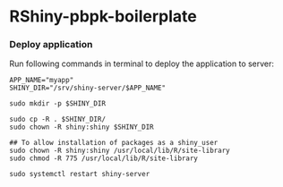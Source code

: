 # RShiny-pbpk-boilerplate

### Deploy application
Run following commands in terminal to deploy the application to server:
```
APP_NAME="myapp"
SHINY_DIR="/srv/shiny-server/$APP_NAME"

sudo mkdir -p $SHINY_DIR

sudo cp -R . $SHINY_DIR/
sudo chown -R shiny:shiny $SHINY_DIR

## To allow installation of packages as a shiny_user
sudo chown -R shiny:shiny /usr/local/lib/R/site-library
sudo chmod -R 775 /usr/local/lib/R/site-library

sudo systemctl restart shiny-server
```
